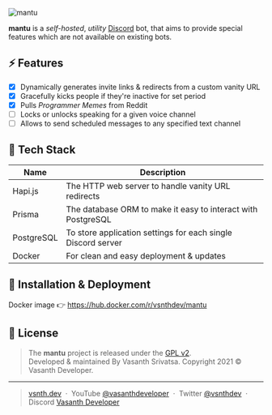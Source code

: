 <img src="https://raw.githubusercontent.com/vasanthdeveloper/mantu/designs/banner.png" alt="mantu"></br>

**mantu** is a _self-hosted_, _utility_ <a href="https://discord.com" target="_blank" rel="noopener">Discord</a> bot, that aims to provide special features which are not available on existing bots.

## ⚡️ Features

- [x] Dynamically generates invite links & redirects from a custom vanity URL
- [x] Gracefully kicks people if they're inactive for set period
- [x] Pulls _Programmer Memes_ from Reddit
- [ ] Locks or unlocks speaking for a given voice channel
- [ ] Allows to send scheduled messages to any specified text channel

## 🔮 Tech Stack

| Name | Description |
|---|---|
| Hapi.js | The HTTP web server to handle vanity URL redirects |
| Prisma | The database ORM to make it easy to interact with PostgreSQL |
| PostgreSQL | To store application settings for each single Discord server |
| Docker | For clean and easy deployment & updates |

## 🚀 Installation & Deployment

Docker image 👉 https://hub.docker.com/r/vsnthdev/mantu

## 📜 License
> The **mantu** project is released under the [GPL v2](LICENSE.md). <br> Developed &amp; maintained By Vasanth Srivatsa. Copyright 2021 © Vasanth Developer.
<hr>

> <a href="https://vsnth.dev" target="_blank" rel="noopener">vsnth.dev</a> &nbsp;&middot;&nbsp;
> YouTube <a href="https://vas.cx/videos" target="_blank" rel="noopener">@vasanthdeveloper</a> &nbsp;&middot;&nbsp;
> Twitter <a href="https://vas.cx/twitter" target="_blank" rel="noopener">@vsnthdev</a> &nbsp;&middot;&nbsp;
> Discord <a href="https://vas.cx/discord" target="_blank" rel="noopener">Vasanth Developer</a>
